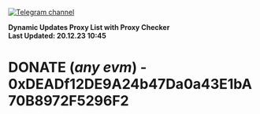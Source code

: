 [![Telegram channel](https://img.shields.io/endpoint?url=https://runkit.io/damiankrawczyk/telegram-badge/branches/master?url=https://t.me/n4z4v0d)](https://t.me/n4z4v0d) 

**Dynamic Updates Proxy List with Proxy Checker**  
**Last Updated: 20.12.23 10:45**

# DONATE (_any evm_) - 0xDEADf12DE9A24b47Da0a43E1bA70B8972F5296F2
